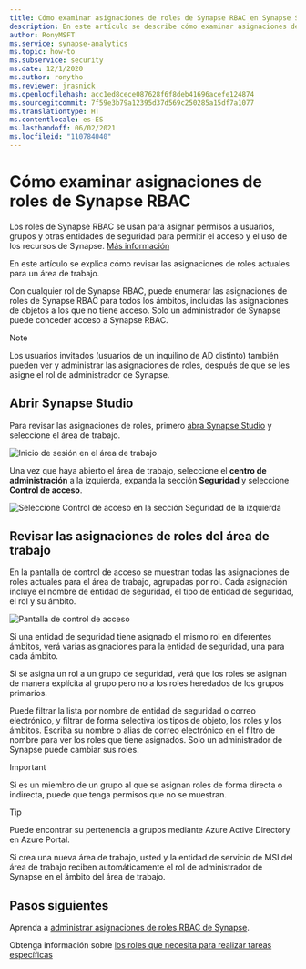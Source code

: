 ```yaml
---
title: Cómo examinar asignaciones de roles de Synapse RBAC en Synapse Studio
description: En este artículo se describe cómo examinar asignaciones de roles de Synapse RBAC en Synapse Studio
author: RonyMSFT
ms.service: synapse-analytics
ms.topic: how-to
ms.subservice: security
ms.date: 12/1/2020
ms.author: ronytho
ms.reviewer: jrasnick
ms.openlocfilehash: acc1ed8cece087628f6f8deb41696acefe124874
ms.sourcegitcommit: 7f59e3b79a12395d37d569c250285a15df7a1077
ms.translationtype: HT
ms.contentlocale: es-ES
ms.lasthandoff: 06/02/2021
ms.locfileid: "110784040"
---
```

# <a name="how-to-review-synapse-rbac-role-assignments"></a>Cómo examinar asignaciones de roles de Synapse RBAC

Los roles de Synapse RBAC se usan para asignar permisos a usuarios, grupos y otras entidades de seguridad para permitir el acceso y el uso de los recursos de Synapse.  [Más información](./synapse-workspace-synapse-rbac.md)

En este artículo se explica cómo revisar las asignaciones de roles actuales para un área de trabajo.

Con cualquier rol de Synapse RBAC, puede enumerar las asignaciones de roles de Synapse RBAC para todos los ámbitos, incluidas las asignaciones de objetos a los que no tiene acceso. Solo un administrador de Synapse puede conceder acceso a Synapse RBAC.  

>[!Note]
> Los usuarios invitados (usuarios de un inquilino de AD distinto) también pueden ver y administrar las asignaciones de roles, después de que se les asigne el rol de administrador de Synapse.    

## <a name="open-synapse-studio"></a>Abrir Synapse Studio  

Para revisar las asignaciones de roles, primero [abra Synapse Studio](https://web.azuresynapse.net/) y seleccione el área de trabajo. 

![Inicio de sesión en el área de trabajo](./media/common/login-workspace.png) 
 
 Una vez que haya abierto el área de trabajo, seleccione el **centro de administración** a la izquierda, expanda la sección **Seguridad** y seleccione **Control de acceso**. 

 ![Seleccione Control de acceso en la sección Seguridad de la izquierda](./media/how-to-manage-synapse-rbac-role-assignments/left-nav-security-access-control.png)

## <a name="review-workspace-role-assignments"></a>Revisar las asignaciones de roles del área de trabajo

En la pantalla de control de acceso se muestran todas las asignaciones de roles actuales para el área de trabajo, agrupadas por rol. Cada asignación incluye el nombre de entidad de seguridad, el tipo de entidad de seguridad, el rol y su ámbito.

![Pantalla de control de acceso](./media/how-to-review-synapse-rbac-role-assignments/access-control-assignments.png)

Si una entidad de seguridad tiene asignado el mismo rol en diferentes ámbitos, verá varias asignaciones para la entidad de seguridad, una para cada ámbito.  

Si se asigna un rol a un grupo de seguridad, verá que los roles se asignan de manera explícita al grupo pero no a los roles heredados de los grupos primarios.  

Puede filtrar la lista por nombre de entidad de seguridad o correo electrónico, y filtrar de forma selectiva los tipos de objeto, los roles y los ámbitos. Escriba su nombre o alias de correo electrónico en el filtro de nombre para ver los roles que tiene asignados. Solo un administrador de Synapse puede cambiar sus roles.

>[!Important] 
>Si es un miembro de un grupo al que se asignan roles de forma directa o indirecta, puede que tenga permisos que no se muestran.

>[!tip]
>Puede encontrar su pertenencia a grupos mediante Azure Active Directory en Azure Portal.  

Si crea una nueva área de trabajo, usted y la entidad de servicio de MSI del área de trabajo reciben automáticamente el rol de administrador de Synapse en el ámbito del área de trabajo.

## <a name="next-steps"></a>Pasos siguientes

Aprenda a [administrar asignaciones de roles RBAC de Synapse](./how-to-manage-synapse-rbac-role-assignments.md).

Obtenga información sobre [los roles que necesita para realizar tareas específicas](./synapse-workspace-understand-what-role-you-need.md)